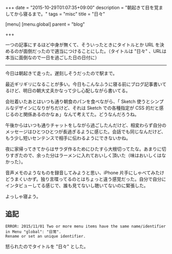 +++
date = "2015-10-29T01:07:35+09:00"
description = "朝起きて目を覚ましてから寝るまで。"
tags = "misc"
title = "日々"

[menu]
  [menu.global]
    parent = "blog"

+++

一つの記事にするほど中身が無くて、そういったときにタイトルとか URL を決めるのが面倒だったので適当につけることにした。（タイトルは "日々" 、URLは本当に面倒なので一日を過ごした日の日付に）

---

今日は朝起きて走った。遅刻しそうだったので駅まで。

最近ギリギリになることが多い。今日もこんなふうに寝る前にブログ記事書いてるけど、明日の朝大丈夫かなって少し心配しながら書いてる。

会社着いたあとはいつも通り朝食のパンを食べながら、「 Sketch 使うとシンプルなデザインになりがちだけど、それは Sketch での各種指定が CSS 的だと感じるのと関係あるのかなぁ」なんて考えてた。どうなんだろうね。

午後からはいつも通りチャットをしながら過ごしたんだけど、相変わらず自分のメッセージはひとつひとつが長過ぎるように感じた。会話でも同じなんだけど、もう少し短いセンテンスで相手に伝わるようにできないかね。

夜に家帰ってきてからはサラダ作るためにひたすら大根切ってたな。あまりに切りすぎたので、余った分はラーメンに入れておいしく頂いた（味はおいしくはなかった）。

音声メモのようなものを録音してみようと思い、iPhone 片手にしゃべてみたけどうまくいかず。独り言喋ってるのとはちょっと違う感覚だった。自分で自分にインタビューしてる感じで、誰も見てないし聴いてないのに緊張した。

よっしゃ寝よう。

## 追記
```
ERROR: 2015/11/01 Two or more menu items have the same name/identifier in Menu "global": "日常".
Rename or set an unique identifier.
```

怒られたのでタイトルを "日々" とした。
